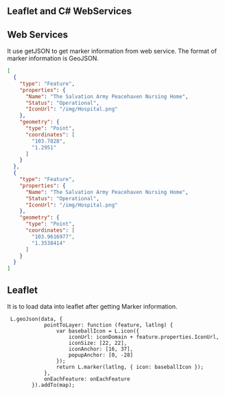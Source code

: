 Leaflet and C# WebServices
----

Web Services
----
It use getJSON to get marker information from web service. 
The format of marker information is GeoJSON.

```json
[
  {
    "type": "Feature",
    "properties": {
      "Name": "The Salvation Army Peacehaven Nursing Home",
      "Status": "Operational",
      "IconUrl": "/img/Hospital.png"
    },
    "geometry": {
      "type": "Point",
      "coordinates": [
        "103.7828",
        "1.2951"
      ]
    }
  },
  {
    "type": "Feature",
    "properties": {
      "Name": "The Salvation Army Peacehaven Nursing Home",
      "Status": "Operational",
      "IconUrl": "/img/Hospital.png"
    },
    "geometry": {
      "type": "Point",
      "coordinates": [
        "103.9616977",
        "1.3538414"
      ]
    }
  }
]
```

Leaflet
----
It is to load data into leaflet after getting Marker information.

```Leaflet
 L.geoJson(data, {
	        pointToLayer: function (feature, latlng) {
	            var baseballIcon = L.icon({
	                iconUrl: iconDomain + feature.properties.IconUrl,
	                iconSize: [22, 22],
	                iconAnchor: [16, 37],
	                popupAnchor: [0, -28]
	            });
	            return L.marker(latlng, { icon: baseballIcon });
	        },
	        onEachFeature: onEachFeature
	    }).addTo(map);
```